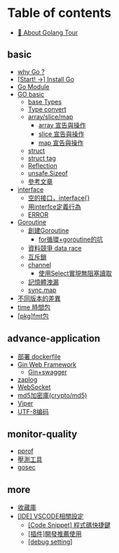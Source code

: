 # Table of contents

* [🌸 About Golang Tour](README.md)

## basic

* [why Go ?](basic/go-intro..md)
* [\[Start! ->\] Install Go](basic/kai-shi-go-lv-cheng-install-go.md)
* [Go Module](basic/go-module.md)
* [GO basic](basic/go-basic/README.md)
  * [base Types](basic/go-basic/xing-tai-types.md)
  * [Type convert](basic/go-basic/xing-tai-zhuan-huan-type-convert.md)
  * [array/slice/map](basic/go-basic/array-slice-map/README.md)
    * [array 宣告與操作](basic/go-basic/array-slice-map/array-xuan-gao-yu-cao-zuo.md)
    * [slice 宣告與操作](basic/go-basic/array-slice-map/slice-xuan-gao-yu-cao-zuo.md)
    * [map 宣告與操作](basic/go-basic/array-slice-map/map-xuan-gao-yu-cao-zuo.md)
  * [struct](basic/go-basic/struct.md)
  * [struct tag](basic/go-basic/struct-tag.md)
  * [Reflection](basic/go-basic/reflection.md)
  * [unsafe.Sizeof](basic/go-basic/unsafe.sizeof.md)
  * [參考文章](basic/go-basic/can-kao-wen-zhang.md)
* [interface](basic/interface/README.md)
  * [空的接口，interface{}](basic/interface/kong-de-jie-kou-interface.md)
  * [用interfce定義行為](basic/interface/yong-interfce-ding-yi-hang-wei.md)
  * [ERROR](basic/interface/error.md)
* [Goroutine](basic/goroutine/README.md)
  * [創建Goroutine](basic/goroutine/chuang-jian-goroutine.md)
    * [for循環+goroutine的坑](basic/goroutine/chuang-jian-goroutine/for-xun-huan-+goroutine-de-keng.md)
  * [資料競爭 data race](basic/goroutine/zi-liao-jing-zheng-data-race.md)
  * [互斥鎖](basic/goroutine/hu-chi-suo.md)
  * [channel](basic/goroutine/channel/README.md)
    * [使用Select實現無阻塞讀取](basic/goroutine/channel/shi-yong-select-shi-xian-wu-zu-sai-du-qu.md)
  * [記憶體洩漏](basic/goroutine/ji-yi-ti-xie-lou.md)
  * [sync.map](basic/goroutine/sync.map.md)
* [不同版本的差異](basic/bu-tong-ban-ben-de-cha-yi.md)
* [time 時間包](basic/time-shi-jian-bao.md)
* [\[pkg\]fmt包](basic/pkgfmt-bao.md)

## advance-application

* [部署 dockerfile](advance-application/bu-shu-dockerfile.md)
* [Gin Web Framework](advance-application/gin-web-framework/README.md)
  * [Gin+swagger](advance-application/gin-web-framework/gin+swagger.md)
* [zaplog](advance-application/zaplog.md)
* [WebSocket](advance-application/websocket.md)
* [md5加密庫(crypto/md5)](advance-application/md5-jia-mi-ku-cryptomd5.md)
* [Viper](advance-application/viper.md)
* [UTF-8编码](advance-application/utf8-bian-ma.md)

## monitor-quality

* [pprof](monitor-quality/pprof.md)
* [壓測工具](monitor-quality/ya-ce-gong-ju.md)
* [gosec](monitor-quality/gosec.md)

## more

* [收藏庫](more/shou-cang-ku.md)
* [\[IDE\] VSCODE相關設定](more/ide-vscode-xiang-guan-she-ding/README.md)
  * [\[Code Snippet\] 程式碼快捷鍵](more/ide-vscode-xiang-guan-she-ding/code-snippet-cheng-shi-ma-kuai-jie-jian.md)
  * [\[插件\]開發推薦使用](more/ide-vscode-xiang-guan-she-ding/cha-jian-kai-fa-tui-jian-shi-yong.md)
  * [\[debug setting\]](more/ide-vscode-xiang-guan-she-ding/debug-setting.md)

